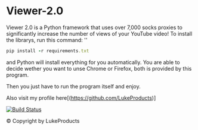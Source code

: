 # Viewer-2.0

Viewer 2.0 is a Python framework that uses  over 7,000 socks proxies to significantly increase the number of views of your YouTube video!
To install the librarys, run this command: '' 
```ruby
pip install -r requirements.txt
```
and Python will install everything for you automatically.
You are able to decide wether you want to unse Chrome or Firefox, both is provided by this program.

Then you just have to run the program itself and enjoy.

Also visit my profile here[(https://github.com/LukeProducts)]

[![Build Status](https://avatars.githubusercontent.com/u/73026669?s=100&u=ff813a859606a1f4799382f22029ff30a9818305)](https://github.com/LukeProducts)

© Copyright by LukeProducts
